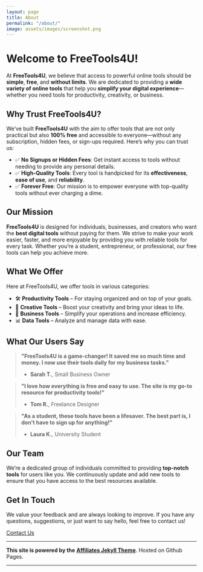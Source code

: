 ```yaml
---
layout: page
title: About
permalink: "/about/"
image: assets/images/screenshot.png
---
```


# Welcome to **FreeTools4U**!

At **FreeTools4U**, we believe that access to powerful online tools should be **simple**, **free**, and **without limits**. We are dedicated to providing a **wide variety of online tools** that help you **simplify your digital experience**—whether you need tools for productivity, creativity, or business.

## Why Trust **FreeTools4U**?

We’ve built **FreeTools4U** with the aim to offer tools that are not only practical but also **100% free** and accessible to everyone—without any subscription, hidden fees, or sign-ups required. Here’s why you can trust us:

- ✅ **No Signups or Hidden Fees**: Get instant access to tools without needing to provide any personal details.
- ✅ **High-Quality Tools**: Every tool is handpicked for its **effectiveness**, **ease of use**, and **reliability**.
- ✅ **Forever Free**: Our mission is to empower everyone with top-quality tools without ever charging a dime.

## Our Mission

**FreeTools4U** is designed for individuals, businesses, and creators who want the **best digital tools** without paying for them. We strive to make your work easier, faster, and more enjoyable by providing you with reliable tools for every task. Whether you’re a student, entrepreneur, or professional, our free tools can help you achieve more.

## **What We Offer**

Here at FreeTools4U, we offer tools in various categories:

- 🛠️ **Productivity Tools** – For staying organized and on top of your goals.
- 🎨 **Creative Tools** – Boost your creativity and bring your ideas to life.
- 🧩 **Business Tools** – Simplify your operations and increase efficiency.
- 📊 **Data Tools** – Analyze and manage data with ease.

## **What Our Users Say**

> **"FreeTools4U is a game-changer! It saved me so much time and money. I now use their tools daily for my business tasks."**
> - **Sarah T.**, Small Business Owner

> **"I love how everything is free and easy to use. The site is my go-to resource for productivity tools!"**
> - **Tom R.**, Freelance Designer

> **"As a student, these tools have been a lifesaver. The best part is, I don’t have to sign up for anything!"**
> - **Laura K.**, University Student

## **Our Team**

We’re a dedicated group of individuals committed to providing **top-notch tools** for users like you. We continuously update and add new tools to ensure that you have access to the best resources available. 

## Get In Touch

We value your feedback and are always looking to improve. If you have any questions, suggestions, or just want to say hello, feel free to contact us!

[Contact Us](https://freetools4u.site/contact/)

---

**This site is powered by the** [**Affiliates Jekyll Theme**](https://bootstrapstarter.com/jekyll-theme-memoirs/). Hosted on Github Pages.

---
